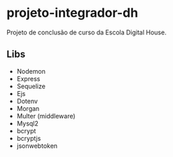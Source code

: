 # projeto-integrador-dh

Projeto de conclusão de curso da Escola Digital House.

## Libs

-   Nodemon
-   Express
-   Sequelize
-   Ejs
-   Dotenv
-   Morgan
-   Multer (middleware)
-   Mysql2
-   bcrypt
-   bcryptjs
-   jsonwebtoken

